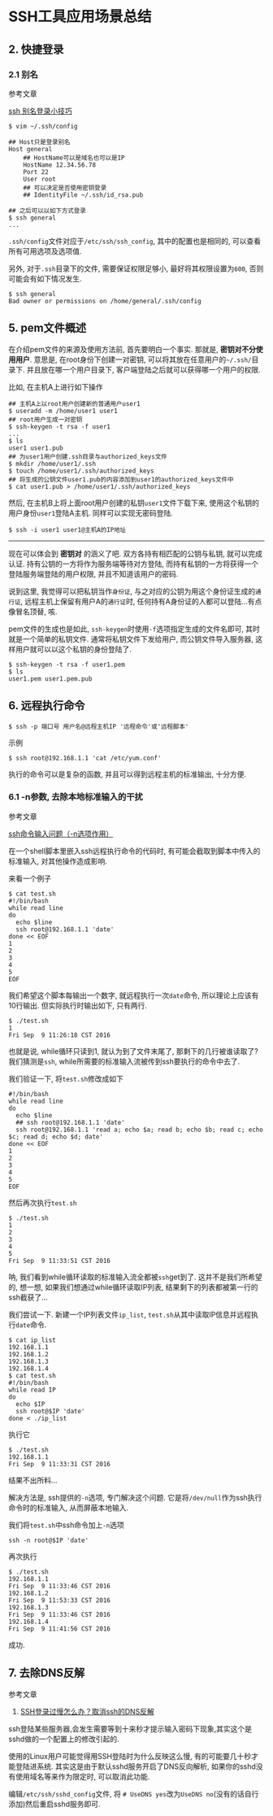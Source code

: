 # SSH工具应用场景总结

## 2. 快捷登录

### 2.1 别名

参考文章

[ssh 别名登录小技巧](http://www.ttlsa.com/linux/ssh-config-aliases-server-access-tricks/)

```
$ vim ~/.ssh/config

## Host只是登录别名
Host general
    ## HostName可以是域名也可以是IP
    HostName 12.34.56.78
    Port 22
    User root
    ## 可以决定是否使用密钥登录
    ## IdentityFile ~/.ssh/id_rsa.pub
```

```
## 之后可以以如下方式登录
$ ssh general
...
```

`.ssh/config`文件对应于`/etc/ssh/ssh_config`, 其中的配置也是相同的, 可以查看所有可用选项及选项值.

另外, 对于`.ssh`目录下的文件, 需要保证权限足够小, 最好将其权限设置为`600`, 否则可能会有如下情况发生.

```
$ ssh general
Bad owner or permissions on /home/general/.ssh/config
```

## 5. pem文件概述

在介绍pem文件的来源及使用方法前, 首先要明白一个事实. 那就是, **密钥对不分使用用户**. 意思是, 在root身份下创建一对密钥, 可以将其放在任意用户的`~/.ssh/`目录下. 并且放在哪一个用户目录下, 客户端登陆之后就可以获得哪一个用户的权限.

比如, 在主机A上进行如下操作

```
## 主机A上以root用户创建新的普通用户user1
$ useradd -m /home/user1 user1
## root用户生成一对密钥
$ ssh-keygen -t rsa -f user1
...
$ ls
user1 user1.pub
## 为user1用户创建.ssh目录与authorized_keys文件
$ mkdir /home/user1/.ssh
$ touch /home/user1/.ssh/authorized_keys
## 将生成的公钥文件user1.pub的内容添加到user1的authorized_keys文件中
$ cat user1.pub > /home/user1/.ssh/authorized_keys
```

然后, 在主机B上将上面root用户创建的私钥`user1`文件下载下来, 使用这个私钥的用户身份`user1`登陆A主机. 同样可以实现无密码登陆.

```
$ ssh -i user1 user1@主机A的IP地址
```

------

现在可以体会到 **密钥对** 的涵义了吧. 双方各持有相匹配的公钥与私钥, 就可以完成认证. 持有公钥的一方将作为服务端等待对方登陆, 而持有私钥的一方将获得一个登陆服务端登陆的用户权限, 并且不知道该用户的密码.

说到这里, 我觉得可以把私钥当作`身份证`, 与之对应的公钥为用这个身份证生成的`通行证`, 远程主机上保留有用户A的`通行证`时, 任何持有A身份证的人都可以登陆...有点像冒名顶替, 咳.

pem文件的生成也是如此, `ssh-keygen`时使用`-f`选项指定生成的文件名即可, 其时就是一个简单的私钥文件. 通常将私钥文件下发给用户, 而公钥文件导入服务器, 这样用户就可以以这个私钥的身份登陆了.

```
$ ssh-keygen -t rsa -f user1.pem
$ ls
user1.pem user1.pem.pub
```

## 6. 远程执行命令

```
$ ssh -p 端口号 用户名@远程主机IP '远程命令'或'远程脚本'
```

示例

```
$ ssh root@192.168.1.1 'cat /etc/yum.conf'
```

执行的命令可以是复杂的函数, 并且可以得到远程主机的标准输出, 十分方便.

### 6.1 -n参数, 去除本地标准输入的干扰

参考文章

[ssh命令输入问题（-n选项作用）](http://blog.csdn.net/notsea/article/details/42028359)

在一个shell脚本里嵌入ssh远程执行命令的代码时, 有可能会截取到脚本中传入的标准输入, 对其他操作造成影响.

来看一个例子

```
$ cat test.sh
#!/bin/bash
while read line  
do  
  echo $line  
  ssh root@192.168.1.1 'date'
done << EOF  
1  
2  
3  
4  
5  
EOF
```

我们希望这个脚本每输出一个数字, 就远程执行一次`date`命令, 所以理论上应该有10行输出. 但实际执行时输出如下, 只有两行.

```
$ ./test.sh
1
Fri Sep  9 11:26:18 CST 2016
```

也就是说, while循环只读到1, 就认为到了文件末尾了, 那剩下的几行被谁读取了? 我们猜测是`ssh`, while所需要的标准输入流被传到ssh要执行的命令中去了.

我们验证一下, 将`test.sh`修改成如下

```
#!/bin/bash
while read line  
do  
  echo $line  
  ## ssh root@192.168.1.1 'date'
  ssh root@192.168.1.1 'read a; echo $a; read b; echo $b; read c; echo $c; read d; echo $d; date'
done << EOF  
1  
2  
3  
4  
5  
EOF
```

然后再次执行`test.sh`

```
$ ./test.sh
1
2
3
4
5
Fri Sep  9 11:33:51 CST 2016
```

呐, 我们看到while循环读取的标准输入流全都被`ssh`get到了. 这并不是我们所希望的, 想一想, 如果我们想通过while循环读取IP列表, 结果剩下的列表都被第一行的ssh截获了...

我们尝试一下. 新建一个IP列表文件`ip_list`, `test.sh`从其中读取IP信息并远程执行`date`命令.

```
$ cat ip_list
192.168.1.1
192.168.1.2
192.168.1.3
192.168.1.4
$ cat test.sh
#!/bin/bash
while read IP
do
  echo $IP
  ssh root@$IP 'date'
done < ./ip_list
```

执行它

```
$ ./test.sh
192.168.1.1
Fri Sep  9 11:33:31 CST 2016
```

结果不出所料...

解决方法是, ssh提供的`-n`选项, 专门解决这个问题. 它是将`/dev/null`作为ssh执行命令时的标准输入, 从而屏蔽本地输入.

我们将`test.sh`中ssh命令加上`-n`选项

```
ssh -n root@$IP 'date'
```

再次执行

```
$ ./test.sh
192.168.1.1
Fri Sep  9 11:33:46 CST 2016
192.168.1.2
Fri Sep  9 11:53:33 CST 2016
192.168.1.3
Fri Sep  9 11:33:46 CST 2016
192.168.1.4
Fri Sep  9 11:41:56 CST 2016
```

成功.

## 7. 去除DNS反解

参考文章

1. [SSH登录过慢怎么办？取消ssh的DNS反解](http://www.zxsdw.com/index.php/archives/1078/)

ssh登陆某些服务器,会发生需要等到十来秒才提示输入密码下现象,其实这个是sshd做的一个配置上的修改引起的.

使用的Linux用户可能觉得用SSH登陆时为什么反映这么慢, 有的可能要几十秒才能登陆进系统. 其实这是由于默认sshd服务开启了DNS反向解析, 如果你的sshd没有使用域名等来作为限定时, 可以取消此功能. 

编辑`/etc/ssh/sshd_config`文件, 将 `# UseDNS yes`改为`UseDNS no`(没有的话自行添加)然后重启sshd服务即可.